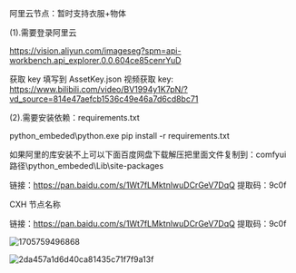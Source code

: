 
阿里云节点：暂时支持衣服+物体

(1).需要登录阿里云

https://vision.aliyun.com/imageseg?spm=api-workbench.api_explorer.0.0.604ce85cenrYuD

获取 key 填写到 AssetKey.json
视频获取 key: https://www.bilibili.com/video/BV1994y1K7pN/?vd_source=814e47aefcb1536c49e46a7d6cd8bc71

(2).需要安装依赖：requirements.txt

python_embeded\python.exe pip install -r requirements.txt

如果阿里的库安装不上可以下面百度网盘下载解压把里面文件复制到：comfyui 路径\python_embeded\Lib\site-packages

链接：https://pan.baidu.com/s/1Wt7fLMktnlwuDCrGeV7DqQ
提取码：9c0f

CXH 节点名称

链接：https://pan.baidu.com/s/1Wt7fLMktnlwuDCrGeV7DqQ
提取码：9c0f

![1705759496868](https://github.com/StartHua/Comfyui_ALY/assets/22284244/29ac156d-7513-402b-8dff-b0fb895d7f0e)


![2da457a1d6d40ca81435c71f7f9a13f](https://github.com/StartHua/Comfyui-Mine/assets/22284244/39173f9d-629c-4766-a852-efb358c45d48)
